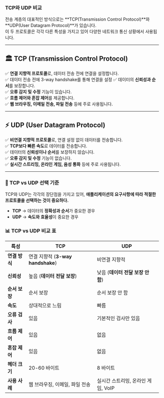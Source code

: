### TCP와 UDP 비교

전송 계층의 대표적인 방식으로는 **TCP(Transmission Control Protocol)**와 **UDP(User Datagram Protocol)**가 있습니다.  
이 두 프로토콜은 각각 다른 특성을 가지고 있어 다양한 네트워크 통신 상황에서 사용됩니다.

---

## 🏛 TCP (Transmission Control Protocol)
✅ **연결 지향적 프로토콜**로, 데이터 전송 전에 연결을 설정합니다.  
✅ 데이터 전송 전에 3-way handshake를 통해 연결을 설정
✅ 데이터의 **신뢰성과 순서**를 보장합니다.  
✅ **오류 감지 및 수정** 기능이 있습니다.  
✅ **흐름 제어와 혼잡 제어**를 제공합니다.  
✅ **웹 브라우징, 이메일 전송, 파일 전송** 등에 주로 사용됩니다.  

---

## ⚡ UDP (User Datagram Protocol)
✅ **비연결 지향적 프로토콜**로, 연결 설정 없이 데이터를 전송합니다.  
✅ **TCP보다 빠른 속도**로 데이터를 전송합니다.  
✅ 데이터의 **신뢰성이나 순서**를 보장하지 않습니다.  
✅ **오류 감지 및 수정** 기능이 없습니다.  
✅ **실시간 스트리밍, 온라인 게임, 음성 통화** 등에 주로 사용됩니다.  

---

### 🧐 TCP vs UDP 선택 기준
TCP와 UDP는 각각의 장단점을 가지고 있어, **애플리케이션의 요구사항에 따라 적절한 프로토콜을 선택하는 것이 중요하다.**  

- **TCP** → 데이터의 **정확성과 순서**가 중요한 경우  
- **UDP** → **속도와 효율성**이 중요한 경우  


### 📊 TCP vs UDP 비교 표
| 특성          | TCP                                   | UDP                          |
|--------------|--------------------------------------|-----------------------------|
| **연결 방식** | 연결 지향적 (**3-way handshake**)  | 비연결 지향적               |
| **신뢰성**   | 높음 (**데이터 전달 보장**)         | 낮음 (**데이터 전달 보장 안 함**) |
| **순서 보장** | 순서 보장                           | 순서 보장 안 함              |
| **속도**     | 상대적으로 느림                     | 빠름                        |
| **오류 검사** | 있음                                | 기본적인 검사만 있음        |
| **흐름 제어** | 있음                                | 없음                        |
| **혼잡 제어** | 있음                                | 없음                        |
| **헤더 크기** | 20-60 바이트                        | 8 바이트                    |
| **사용 사례** | 웹 브라우징, 이메일, 파일 전송      | 실시간 스트리밍, 온라인 게임, VoIP |
